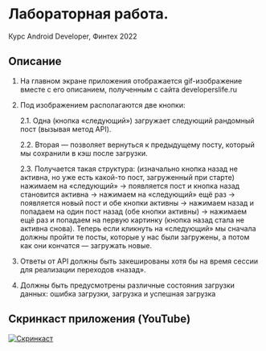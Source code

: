 # Лабораторная работа.
Курс Android Developer, Финтех 2022

## Описание

1. На главном экране приложения отображается gif-изображение вместе с его 
описанием, полученным с сайта developerslife.ru
2. Под изображением располагаются две кнопки:

    2.1. Одна (кнопка «следующий») загружает следующий рандомный пост
(вызывая метод API).

    2.2. Вторая — позволяет вернуться к предыдущему посту, который мы
сохранили в кэш после загрузки.

    2.3. Получается такая структура: (изначально кнопка назад не активна, но уже
есть какой-то пост, загруженный при старте) нажимаем на «следующий» →
появляется пост и кнопка назад становится активна → нажимаем на
«следующий» ещё раз → появляется новый пост и обе кнопки активны →
нажимаем назад и попадаем на один пост назад (обе кнопки активны) →
нажимаем ещё раз и попадаем на первую картинку (кнопка назад стала не
активна снова). Теперь если кликнуть на «следующий» мы сначала должны
пройти те посты, которые у нас были загружены, а потом как они кончатся
— загружать новые.
3. Ответы от API должны быть закешированы хотя бы на время сессии для 
реализации переходов «назад».
4. Должны быть предусмотрены различные состояния загрузки данных: ошибка 
загрузки, загрузка и успешная загрузка

## Скринкаст приложения (YouTube)
[![Скринкаст](https://img.youtube.com/vi/lmHOxx8ksHE/0.jpg)](https://youtu.be/lmHOxx8ksHE)

